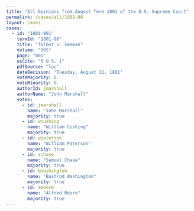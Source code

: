 ```yaml
---
title: "All Opinions from August Term 1801 of the U.S. Supreme Court"
permalink: /cases/all/1801-08
layout: cases
cases:
  - id: "1801-001"
    termId: "1801-08"
    title: "Talbot v. Seeman"
    volume: "005"
    page: "001"
    usCite: "5 U.S. 1"
    pdfSource: "loc"
    dateDecision: "Tuesday, August 11, 1801"
    voteMajority: 6
    voteMinority: 0
    authorId: jmarshall
    authorName: "John Marshall"
    votes:
      - id: jmarshall
        name: "John Marshall"
        majority: true
      - id: wcushing
        name: "William Cushing"
        majority: true
      - id: wpaterson
        name: "William Paterson"
        majority: true
      - id: schase
        name: "Samuel Chase"
        majority: true
      - id: bwashington
        name: "Bushrod Washington"
        majority: true
      - id: amoore
        name: "Alfred Moore"
        majority: true
---
```

